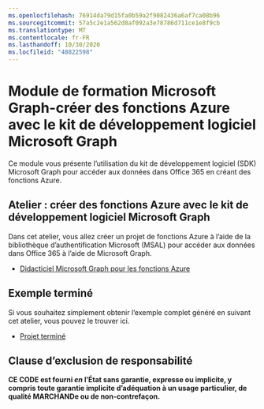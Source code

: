 ```yaml
---
ms.openlocfilehash: 76914da79d15fa0b59a2f9082436a6af7ca08b96
ms.sourcegitcommit: 57a5c2e1a562d8af092a3e78786d711ce1e8f9cb
ms.translationtype: MT
ms.contentlocale: fr-FR
ms.lasthandoff: 10/30/2020
ms.locfileid: "48822598"
---
```

# <a name="microsoft-graph-training-module---build-azure-functions-with-the-microsoft-graph-sdk"></a>Module de formation Microsoft Graph-créer des fonctions Azure avec le kit de développement logiciel Microsoft Graph

Ce module vous présente l’utilisation du kit de développement logiciel (SDK) Microsoft Graph pour accéder aux données dans Office 365 en créant des fonctions Azure.

## <a name="lab---build-azure-functions-with-the-microsoft-graph-sdk"></a>Atelier : créer des fonctions Azure avec le kit de développement logiciel Microsoft Graph

Dans cet atelier, vous allez créer un projet de fonctions Azure à l’aide de la bibliothèque d’authentification Microsoft (MSAL) pour accéder aux données dans Office 365 à l’aide de Microsoft Graph.

- [Didacticiel Microsoft Graph pour les fonctions Azure](https://docs.microsoft.com/graph/tutorials/azure-functions)

## <a name="completed-sample"></a>Exemple terminé

Si vous souhaitez simplement obtenir l’exemple complet généré en suivant cet atelier, vous pouvez le trouver ici.

- [Projet terminé](demo)

## <a name="disclaimer"></a>Clause d’exclusion de responsabilité

**CE CODE est fourni _en_ l’État sans garantie, expresse ou implicite, y compris toute garantie implicite d’adéquation à un usage particulier, de qualité MARCHANDe ou de non-contrefaçon.**
